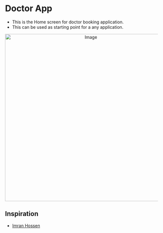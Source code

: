# Doctor App

- This is the Home screen for doctor booking application.
- This can be used as starting point for a any application.



<p align="center">
	<img src="https://i.imgur.com/JHcvTXl.png" alt="Image" height="550"/>

## Inspiration
- <a href="https://dribbble.com/shots/15332641-Medical-Mobile-App">Imran Hossen</a>

